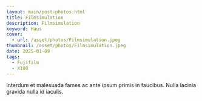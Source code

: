 ```yaml
---
layout: main/post-photos.html
title: Filmsimulation
description: Filmsimulation
keyword: Haus
cover: 
  - url: /asset/photos/Filmsimulation.jpeg
thumbnail: /asset/photos/Filmsimulation.jpeg
date: 2025-01-09
tags: 
  - Fujifilm
  - X100
---
```


Interdum et malesuada fames ac ante ipsum primis in faucibus. Nulla lacinia gravida nulla id iaculis.

